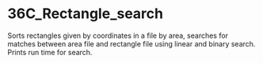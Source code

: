 # 36C_Rectangle_search
Sorts rectangles given by coordinates in a file by area, searches for matches between area file and rectangle file using linear and binary search. Prints run time for search.
